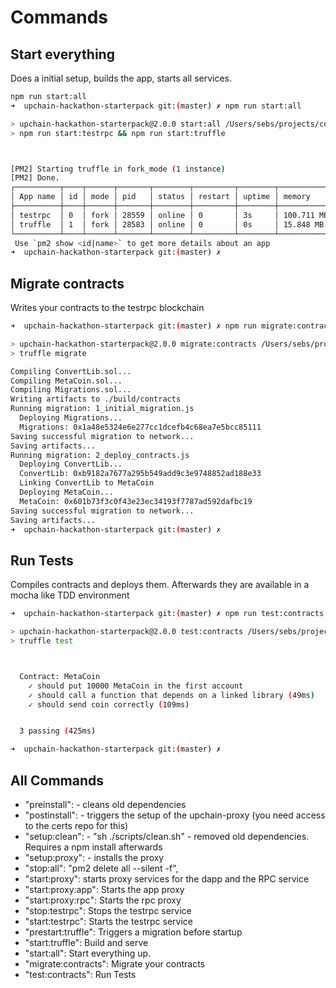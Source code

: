 # Commands

## Start everything

Does a initial setup, builds the app, starts all services.

```Bash
npm run start:all
➜  upchain-hackathon-starterpack git:(master) ✗ npm run start:all

> upchain-hackathon-starterpack@2.0.0 start:all /Users/sebs/projects/customers/upchain/upchain-hackathon-starterpack
> npm run start:testrpc && npm run start:truffle



[PM2] Starting truffle in fork_mode (1 instance)
[PM2] Done.
┌──────────┬────┬──────┬───────┬────────┬─────────┬────────┬──────────────┬──────────┐
│ App name │ id │ mode │ pid   │ status │ restart │ uptime │ memory       │ watching │
├──────────┼────┼──────┼───────┼────────┼─────────┼────────┼──────────────┼──────────┤
│ testrpc  │ 0  │ fork │ 28559 │ online │ 0       │ 3s     │ 100.711 MB   │ disabled │
│ truffle  │ 1  │ fork │ 28583 │ online │ 0       │ 0s     │ 15.848 MB    │ disabled │
└──────────┴────┴──────┴───────┴────────┴─────────┴────────┴──────────────┴──────────┘
 Use `pm2 show <id|name>` to get more details about an app
➜  upchain-hackathon-starterpack git:(master) ✗

```

## Migrate contracts

Writes your contracts to the testrpc blockchain

```Bash
➜  upchain-hackathon-starterpack git:(master) ✗ npm run migrate:contracts

> upchain-hackathon-starterpack@2.0.0 migrate:contracts /Users/sebs/projects/customers/upchain/upchain-hackathon-starterpack
> truffle migrate

Compiling ConvertLib.sol...
Compiling MetaCoin.sol...
Compiling Migrations.sol...
Writing artifacts to ./build/contracts
Running migration: 1_initial_migration.js
  Deploying Migrations...
  Migrations: 0x1a48e5324e6e277cc1dcefb4c68ea7e5bcc85111
Saving successful migration to network...
Saving artifacts...
Running migration: 2_deploy_contracts.js
  Deploying ConvertLib...
  ConvertLib: 0xb9182a7677a295b549add9c3e9748852ad188e33
  Linking ConvertLib to MetaCoin
  Deploying MetaCoin...
  MetaCoin: 0x601b73f3c0f43e23ec34193f7787ad592dafbc19
Saving successful migration to network...
Saving artifacts...
➜  upchain-hackathon-starterpack git:(master) ✗
```

## Run Tests

Compiles contracts and deploys them. Afterwards they are available in a mocha like TDD environment

```Bash
➜  upchain-hackathon-starterpack git:(master) ✗ npm run test:contracts   

> upchain-hackathon-starterpack@2.0.0 test:contracts /Users/sebs/projects/customers/upchain/upchain-hackathon-starterpack
> truffle test



  Contract: MetaCoin
    ✓ should put 10000 MetaCoin in the first account
    ✓ should call a function that depends on a linked library (49ms)
    ✓ should send coin correctly (109ms)


  3 passing (425ms)

➜  upchain-hackathon-starterpack git:(master) ✗
```

## All Commands

* "preinstall": - cleans old dependencies
* "postinstall": - triggers the setup of the upchain-proxy (you need access to the certs repo for this)
* "setup:clean": - "sh ./scripts/clean.sh" - removed old dependencies. Requires a npm install afterwards
* "setup:proxy":  - installs the proxy
* "stop:all": "pm2 delete all --silent -f",
* "start:proxy": starts proxy services for the dapp and the RPC service
* "start:proxy:app": Starts the app proxy
* "start:proxy:rpc": Starts the rpc proxy
* "stop:testrpc": Stops the testrpc service
* "start:testrpc": Starts the testrpc service
* "prestart:truffle": Triggers a migration before startup
* "start:truffle": Build and serve
* "start:all": Start everything up.
* "migrate:contracts": Migrate your contracts
* "test:contracts": Run Tests
